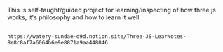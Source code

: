 
This is self-taught/guided project for learning/inspecting of how three.js works, it's philosophy and how to learn it well

##

```
https://watery-sundae-d9d.notion.site/Three-JS-LearNotes-8e8c8af7a6064b6e9e8871a9aa448846